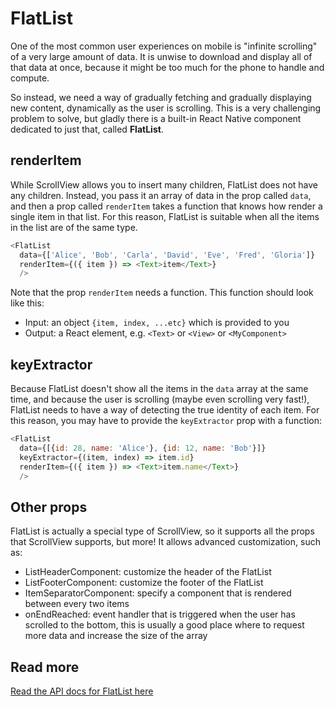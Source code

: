 # FlatList

One of the most common user experiences on mobile is "infinite scrolling" of a very large amount of data. It is unwise to download and display all of that data at once, because it might be too much for the phone to handle and compute.

So instead, we need a way of gradually fetching and gradually displaying new content, dynamically as the user is scrolling. This is a very challenging problem to solve, but gladly there is a built-in React Native component dedicated to just that, called **FlatList**.

## renderItem

While ScrollView allows you to insert many children, FlatList does not have any children. Instead, you pass it an array of data in the prop called `data`, and then a prop called `renderItem` takes a function that knows how render a single item in that list. For this reason, FlatList is suitable when all the items in the list are of the same type.

```js
<FlatList
  data={['Alice', 'Bob', 'Carla', 'David', 'Eve', 'Fred', 'Gloria']}
  renderItem={({ item }) => <Text>item</Text>}
  />
```

Note that the prop `renderItem` needs a function. This function should look like this:

- Input: an object `{item, index, ...etc}` which is provided to you
- Output: a React element, e.g. `<Text>` or `<View>` or `<MyComponent>`

## keyExtractor

Because FlatList doesn't show all the items in the `data` array at the same time, and because the user is scrolling (maybe even scrolling very fast!), FlatList needs to have a way of detecting the true identity of each item. For this reason, you may have to provide the `keyExtractor` prop with a function:

```js
<FlatList
  data={[{id: 28, name: 'Alice'}, {id: 12, name: 'Bob'}]}
  keyExtractor={(item, index) => item.id}
  renderItem={({ item }) => <Text>item.name</Text>}
  />
```

## Other props

FlatList is actually a special type of ScrollView, so it supports all the props that ScrollView supports, but more! It allows advanced customization, such as:

- ListHeaderComponent: customize the header of the FlatList
- ListFooterComponent: customize the footer of the FlatList
- ItemSeparatorComponent: specify a component that is rendered between every two items
- onEndReached: event handler that is triggered when the user has scrolled to the bottom, this is usually a good place where to request more data and increase the size of the array

## Read more

[Read the API docs for FlatList here](https://facebook.github.io/react-native/docs/flatlist)
